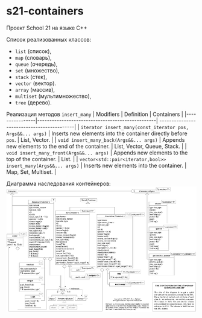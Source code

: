 # s21-containers
Проект School 21 на языке C++

Список реализованных классов: 
- `list` (список),
- `map` (словарь),
- `queue` (очередь),
- `set` (множество),
- `stack` (стек),
- `vector` (вектор).
- `array` (массив),
- `multiset` (мультимножество),
- `tree` (дерево).


Реализация методов `insert_many`
| Modifiers      | Definition                                      | Containers |
|----------------|-------------------------------------------------| -------------------------------------------|
| `iterator insert_many(const_iterator pos, Args&&... args)`          | Inserts new elements into the container directly before `pos`.  | List, Vector. |
| `void insert_many_back(Args&&... args)`          | Appends new elements to the end of the container.  | List, Vector, Queue, Stack. |
| `void insert_many_front(Args&&... args)`          | Appends new elements to the top of the container.  | List. |
| `vector<std::pair<iterator,bool>> insert_many(Args&&... args)`          | Inserts new elements into the container.  | Map, Set, Multiset. |

Диаграмма наследования контейнеров:
![](./images/STL_UML.png)